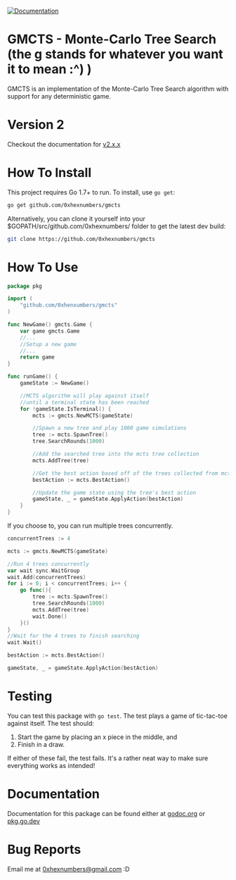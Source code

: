 [![Documentation](https://img.shields.io/badge/Documentation-GoDoc-green.svg)](https://godoc.org/github.com/0xhexnumbers/gmcts)

GMCTS - Monte-Carlo Tree Search (the g stands for whatever you want it to mean :^) )
====================================================================================

GMCTS is an implementation of the Monte-Carlo Tree Search algorithm
with support for any deterministic game.

Version 2
========

Checkout the documentation for [v2.x.x](v2/README.md)

How To Install
==============

This project requires Go 1.7+ to run. To install, use `go get`:

```bash
go get github.com/0xhexnumbers/gmcts
```

Alternatively, you can clone it yourself into your $GOPATH/src/github.com/0xhexnumbers/ folder to get the latest dev build:

```bash
git clone https://github.com/0xhexnumbers/gmcts
```

How To Use
==========

```go
package pkg

import (
    "github.com/0xhenxumbers/gmcts"
)

func NewGame() gmcts.Game {
    var game gmcts.Game
    //...
    //Setup a new game
    //...
    return game
}

func runGame() {
    gameState := NewGame()

    //MCTS algorithm will play against itself
    //until a terminal state has been reached
    for !gameState.IsTerminal() {
        mcts := gmcts.NewMCTS(gameState)

        //Spawn a new tree and play 1000 game simulations
        tree := mcts.SpawnTree()
        tree.SearchRounds(1000)

        //Add the searched tree into the mcts tree collection
        mcts.AddTree(tree)

        //Get the best action based off of the trees collected from mcts.AddTree()
        bestAction := mcts.BestAction()

        //Update the game state using the tree's best action
        gameState, _ = gameState.ApplyAction(bestAction)
    }
}
```

If you choose to, you can run multiple trees concurrently.

```go
concurrentTrees := 4

mcts := gmcts.NewMCTS(gameState)

//Run 4 trees concurrently
var wait sync.WaitGroup
wait.Add(concurrentTrees)
for i := 0; i < concurrentTrees; i++ {
    go func(){
        tree := mcts.SpawnTree()
        tree.SearchRounds(1000)
        mcts.AddTree(tree)
        wait.Done()
    }()
}
//Wait for the 4 trees to finish searching
wait.Wait()

bestAction := mcts.BestAction()

gameState, _ = gameState.ApplyAction(bestAction)
```

Testing
=======

You can test this package with `go test`. The test plays a game of tic-tac-toe against itself. The test should:

1. Start the game by placing an x piece in the middle, and
2. Finish in a draw.

If either of these fail, the test fails. It's a rather neat way to make sure everything works as intended!

Documentation
=============

Documentation for this package can be found either at [godoc.org](godoc.org/github.com/0xhexnumbers/gmcts) or [pkg.go.dev](pkg.go.dev/github.com/0xhexnumbers/gmcts)

Bug Reports
===========

Email me at 0xhexnumbers@gmail.com :D
